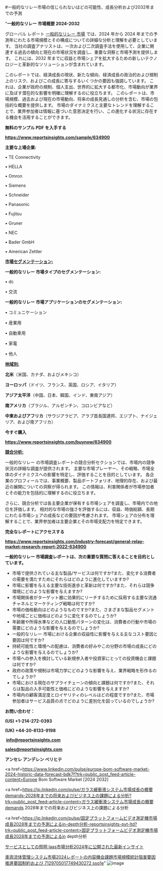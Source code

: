 #一般的なリレー市場の信じられないほどの可能性、成長分析および2032年までの予測

"<strong>一般的なリレー 市場概要 2024-2032</strong>

グローバル レポート <a href=https://www.reportsinsights.com/sample/634900>一般的なリレー 市場</a> では、2024 年から 2024 年までの予測年にわたる市場規模とその構成についての詳細な分析と理解を必要としています。 当社の調査アナリストは、一次および二次調査手法を使用して、企業に関連する過去の傾向と現在の市場状況を調査し、重要な洞察と市場予測を提供します。 これには、2032 年までに収益と市場シェアを拡大​​するための新しいテクノロジーと革新的なソリューションが含まれています。

このレポートでは、経済成長の現状、新たな傾向、経済成長の政治的および規制上のリスク、およびこの成長に寄与するいくつかの要因も強調しています。 これは、企業が政府の規制、個人支出、世界的に拡大する都市化、市場動向が業界に及ぼす潜在的な影響を明確に理解するのに役立ちます。 このレポートは、市場規模、過去および現在の市場動向、将来の成長見通しの分析を含む、市場の包括的な概要を提供します。 市場のダイナミクスと主要なトレンドを理解することで、業界参加者は情報に基づいた意思決定を行い、この進化する状況に存在する機会を活用することができます。

<strong><b>無料のサンプル PDF を入手する</b></strong>

<a href=https://www.reportsinsights.com/sample/634900><strong><u>https://www.reportsinsights.com/sample/634900</u></strong></a>

<strong>主要な上場企業:</strong>

• TE Connectivity

• HELLA

• Omron

• Siemens

• Schneider

• Panasonic

• Fujitsu

• Gruner

• NEC

• Bader GmbH

• American Zettler

<strong><u>市場セグメンテーション</u></strong><strong><u>:</u></strong>

<strong>一般的なリレー 市場タイプのセグメンテーション:</strong>

• dc

• 交流

<strong>一般的なリレー 市場アプリケーションのセグメンテーション:</strong>

• コミュニケーション

• 産業用

• 自動車用

• 家電

• 他人

<strong><u>地域別</u></strong><strong><u>:</u></strong>

<strong>北米</strong>（米国、カナダ、およびメキシコ）

<strong>ヨーロッパ</strong>（ドイツ、フランス、英国、ロシア、イタリア）

<strong>アジア太平洋</strong>（中国、日本、韓国、インド、東南アジア）

<strong>南アメリカ</strong>（ブラジル、アルゼンチン、コロンビアなど）

<strong>中東およびアフリカ</strong>（サウジアラビア、アラブ首長国連邦、エジプト、ナイジェリア、および南アフリカ）

<strong>今すぐ購入</strong>

<a href=https://www.reportsinsights.com/buynow/634900><strong><u>https://www.reportsinsights.com/buynow/634900</u></strong></a>

<strong><u>競合分析:</u></strong>

一般的なリレー の市場調査レポートの競合分析セクションでは、市場内の競争状況の詳細な調査が提供されます。 主要な市場プレーヤー、その戦略、市場全体のダイナミクスへの影響を特定し、評価することを目的としています。 各企業のプロフィールでは、事業概要、製品ポートフォリオ、地理的存在、および最近の展開についての洞察が得られます。 この情報は、利害関係者が市場参加者とその能力を包括的に理解するのに役立ちます。

さらに、競合分析では各主要企業が保有する市場シェアを調査し、市場内での地位を評価します。 相対的な市場の強さを評価するには、収益、時価総額、長期にわたる市場シェアの成長などの要因が考慮されます。 市場シェアの分布を理解することで、業界参加者は主要企業とその市場支配力を特定できます。

<strong>完全なレポートにアクセスする</strong>

<a href=https://www.reportsinsights.com/industry-forecast/general-relay-market-research-report-2022-634900><strong><u><b>https://www.reportsinsights.com/industry-forecast/general-relay-market-research-report-2022-634900</b></u></strong></a>

<strong><b>一般的なリレー 市場調査レポートは、次の重要な質問に答えることを目的としています。</b></strong>
<ul>
  <li>市場で提供されている主な製品/サービスは何ですか?また、変化する消費者の需要を満たすためにそれらはどのように進化していますか?</li>
  <li>市場に影響を与える主要な技術進歩と革新は何ですか?また、それらは競争環境にどのような影響を与えますか?</li>
  <li>市場関係者がターゲット層に効果的にリーチするために採用する主要な流通チャネルとマーケティング戦略は何ですか?</li>
  <li>市場の価格動向はどのようなものですか?また、さまざまな製品セグメントや地域ごとに価格はどのように変化するのでしょうか?</li>
  <li>年齢層や所得水準などの人口動態パターンの変化は、消費者の行動や市場の需要にどのような影響を与えるのでしょうか?</li>
  <li>一般的なリレー 市場における企業の収益性に影響を与える主なコスト要因と要因は何ですか?</li>
  <li>持続可能性と環境への配慮は、消費者の好みやこの分野の市場の成長にどのような影響を与えるのでしょうか?</li>
  <li>市場への参入を検討している新規参入者や投資家にとっての投資機会と課題は何ですか?</li>
  <li>政府の政策や規制は市場力学にどのような影響を与え、業界戦略を形作るのでしょうか?</li>
  <li>市場における現在のサプライチェーンの傾向と課題は何ですか?また、それらは製品の入手可能性と価格にどのような影響を与えますか?</li>
  <li>市場内の顧客満足度とロイヤリティのレベルはどの程度ですか?また、市場参加者はサービス品質の点でどのように差別化を図っているのでしょうか?</li>
</ul>
<strong>お問い合わせ：</strong>

<strong>(US) +1-214-272-0393</strong>

<strong>(UK) +44-20-8133-9198</strong>

<strong> </strong><a href=info@reportsinsights.com><strong><u>info@reportsinsights.com</u></strong></a>

<a href=sales@reportsinsights.com><strong><u>sales@reportsinsights.com</u></strong></a>

<strong>アンセレ アンデレン ベリヒテ</strong>

<a href=https://www.linkedin.com/pulse/europe-bom-software-market-2024-historic-data-forecast-bdk7f?trk=public_post_feed-article-content>Europe Bom Software Market [2024 2032]</a>

<a href=https://jp.linkedin.com/pulse/ガラス緩衝液システム市場成長の概要demands-2028年までの将来およびビジネス上の課題による分析?trk=public_post_feed-article-content>ガラス緩衝液システム市場成長の概要demands 2028年までの将来およびビジネス上の課題による分析</a>

<a href=https://jp.linkedin.com/pulse/固定プラットフォームビデオ測定機市場成長2028年までの予測によるin-depth分析-reportsinsights-pvt-ltd?trk=public_post_feed-article-content>固定プラットフォームビデオ測定機市場成長2028年までの予測によるin depth分析</a>

<a href=https://www.linkedin.com/pulse/サービスとしての照明-laas市場分析2024年に公開された最新インサイト-reports-insights-expert/>サービスとしての照明 laas市場分析2024年に公開された最新インサイト</a>

<a href=https://www.linkedin.com/pulse/車両流体管理システム市場2024レポートの内容機会課題市場規模統計阻害要因推進要因制約および-7129705017749430272-ssq1e/>車両流体管理システム市場2024レポートの内容機会課題市場規模統計阻害要因推進要因制約および 7129705017749430272 ssq1e</a>"
![image](https://github.com/ahaan12367/RIMarket24/assets/158471582/987491e6-9fb8-476c-86e3-b22c86522079)
